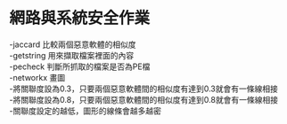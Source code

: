 # 網路與系統安全作業
-jaccard 比較兩個惡意軟體的相似度  
-getstring 用來擷取檔案裡面的內容  
-pecheck 判斷所抓取的檔案是否為PE檔  
-networkx 畫圖  
-將關聯度設為0.3，只要兩個惡意軟體間的相似度有達到0.3就會有一條線相接  
-將關聯度設為0.8，只要兩個惡意軟體間的相似度有達到0.8就會有一條線相接  
-關聯度設定的越低，圖形的線條會越多越密
